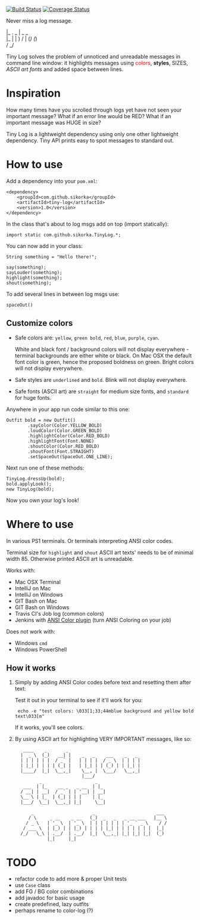 [![Build Status](https://travis-ci.org/sikorka/tiny-log.svg?branch=master)](https://travis-ci.org/sikorka/tiny-log)
[![Coverage Status](https://coveralls.io/repos/github/sikorka/tiny-log/badge.svg?branch=tinyBuilder)](https://coveralls.io/github/sikorka/tiny-log?branch=tinyBuilder)

Never miss a log message.

 |_ .  _       |  _   _    
 |_ | | ) \/   | (_) (_)   
          /          _/   

Tiny Log solves the problem of unnoticed and unreadable messages in command line window: it highlights 
messages using <font color="red">colors</font>, **styles**, SIZES, *ASCII art fonts* and added space 
between lines. 


Inspiration
===========

How many times have you scrolled through logs yet have not seen your important message? 
What if an error line would be RED? What if an important message was HUGE in size? 

Tiny Log is a lightweight dependency using only one other lightweight dependency. 
Tiny API prints easy to spot messages to standard out. 


How to use
==========

Add a dependency into your `pom.xml`:

    <dependency>
        <groupId>com.github.sikorka</groupId>
        <artifactId>tiny-log</artifactId>
        <version>1.0</version>
    </dependency>

In the class that's about to log msgs add on top (import statically): 

    import static com.github.sikorka.TinyLog.*;

You can now add in your class:

    String something = "Hello there!";
    
    say(something);
    sayLouder(something);
    highlight(something);
    shout(something);

To add several lines in between log msgs use: 

    spaceOut()


Customize colors
----------------

* Safe colors are: `yellow`, `green bold`, `red`, `blue`, `purple`, `cyan`.

  White and black font / background colors will not display everywhere - terminal 
  backgrounds are either white or black. On Mac OSX the default font color is 
  green, hence the proposed boldness on green. Bright colors will not display everywhere.

* Safe styles are `underlined` and `bold`.
  Blink will not display everywhere.
  
* Safe fonts (ASCII art) are `straight` for medium size fonts, and `standard` for huge fonts.

Anywhere in your app run code similar to this one: 

    Outfit bold = new Outfit()
            .sayColor(Color.YELLOW_BOLD)
            .loudColor(Color.GREEN_BOLD)
            .highlightColor(Color.RED_BOLD)
            .highlightFont(Font.NONE)
            .shoutColor(Color.RED_BOLD)
            .shoutFont(Font.STRAIGHT)
            .setSpaceOut(SpaceOut.ONE_LINE);

Next run one of these methods: 

    TinyLog.dressUp(bold);
    bold.applyLook();
    new TinyLog(bold);

Now you own your log's look!


Where to use
============

In various PS1 terminals. Or terminals interpreting ANSI color codes. 

Terminal size for `highlight` and `shout` ASCII art texts' needs to 
be of minimal width 85. Otherwise printed ASCII art is unreadable. 

Works with: 

- Mac OSX Terminal 
- IntelliJ on Mac
- IntelliJ on Windows 
- GIT Bash on Mac 
- GIT Bash on Windows 
- Travis CI's Job log (common colors)
- Jenkins with [ANSI Color plugin](https://wiki.jenkins.io/display/JENKINS/AnsiColor+Plugin) (turn ANSI Coloring on your job) 

Does not work with: 

- Windows `cmd` 
- Windows PowerShell 


How it works
------------

1. Simply by adding ANSI Color codes before text and resetting them after text: 

    Test it out in your terminal to see if it'll work for you: 

        echo -e "test colors: \033[1;33;44mblue background and yellow bold text\033[m"
        
    If it works, you'll see colors.

2. By using ASCII art for highlighting VERY IMPORTANT messages, like so: 

          ____    _       _                             
         |  _ \  (_)   __| |    _   _    ___    _   _   
         | | | | | |  / _` |   | | | |  / _ \  | | | |  
         | |_| | | | | (_| |   | |_| | | (_) | | |_| |  
         |____/  |_|  \__,_|    \__, |  \___/   \__,_|  
                                |___/                   
                _                    _     
          ___  | |_    __ _   _ __  | |_   
         / __| | __|  / _` | | '__| | __|  
         \__ \ | |_  | (_| | | |    | |_   
         |___/  \__|  \__,_| |_|     \__|  
                                           
             _                      _                       ___   
            / \     _ __    _ __   (_)  _   _   _ __ ___   |__ \  
           / _ \   | '_ \  | '_ \  | | | | | | | '_ ` _ \    / /  
          / ___ \  | |_) | | |_) | | | | |_| | | | | | | |  |_|   
         /_/   \_\ | .__/  | .__/  |_|  \__,_| |_| |_| |_|  (_)   
                   |_|     |_|                                    


TODO
====

- refactor code to add more & proper Unit tests
- use `Case` class
- add FG / BG color combinations
- add javadoc for basic usage
- create predefined, lazy outfits
- perhaps rename to color-log (?)
